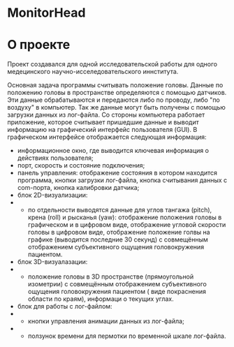 # MonitorHead

# О проекте

Проект создавался для одной исследовательской работы для одного медецинского научно-исселедовательского иннститута.

Основная задача программы считывать положение головы. Данные по положению головы в пространстве определяются с помощью датчиков. Эти данные обрабатываются и передаются либо по проводу, либо "по воздуху" в компьютер. Так же данные могут быть получены с помощью загрузки данных из лог-файла. Со стороны компьютера работает приложение, которое считывает пришедшие данные и выводит информацию на графический интерфейс пользователя (GUI). В графическом интерфейсе отображается следующая информация:
- информационное окно, где выводится ключевая информация о действиях пользователя;
- порт, скорость и состояние подключения;
- панель управления: отображение состояния в котором находится программа, кнопки загрузки лог-файла, кнопка считывания данных с com-порта, кнопка калибровки датчика;
- блок 2D-визуализации:
- - по отдельности выводятся данные для углов тангажа (pitch), крена (roll) и рысканья (yaw): отображение положения головы в графическом и в цифровом виде, отображение угловой скорости головы в цифровом виде, отображение положение голвы на графике (выводится последние 30 секунд) с совмещённым отображением субъективного ощущения головокружения пациентом.
- блок 3D-визуалазации:
- - положение головы в 3D пространстве (прямоугольной изометрии) с совмещённым отображением субъективного ощущения головокружения пациентом ( виде покраснения области по краям), информаци о текущих углах.
- блок для работы с лог-файлом:
- - кнопки управления анимации данных из лог-файла;
- - ползунок времени для пермотки по временной шкале лог-файла.